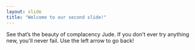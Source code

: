 ```yaml
---
layout: slide
title: "Welcome to our second slide!"
---
```

See that’s the beauty of complacency Jude. If you don’t ever try anything new, you'll never fail.
Use the left arrow to go back!


